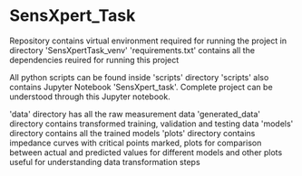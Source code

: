 # SensXpert_Task

Repository contains virtual environment required for running the project in directory 'SensXpertTask_venv'
'requirements.txt' contains all the dependencies reuired for running this project

All python scripts can be found inside 'scripts' directory
'scripts' also contains Jupyter Notebook 'SensXpert_task'. Complete project can be understood through this Jupyter notebook.

'data' directory has all the raw measurement data
'generated_data' directory contains transformed training, validation and testing data
'models' directory contains all the trained models
'plots' directory contains impedance curves with critical points marked, plots for comparison between actual and predicted values for different models and other plots useful for understanding data transformation steps
